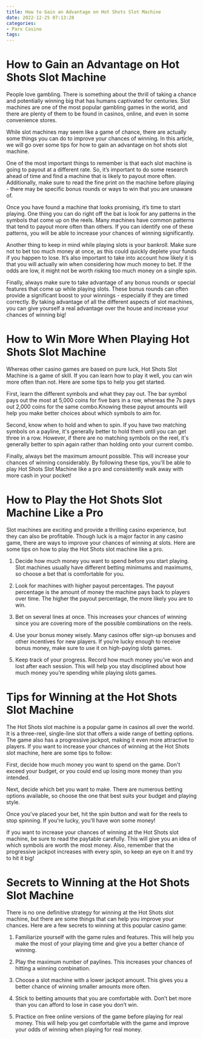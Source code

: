 ```yaml
---
title: How to Gain an Advantage on Hot Shots Slot Machine
date: 2022-12-25 07:13:28
categories:
- Parx Casino
tags:
---
```



#  How to Gain an Advantage on Hot Shots Slot Machine

People love gambling. There is something about the thrill of taking a chance and potentially winning big that has humans captivated for centuries. Slot machines are one of the most popular gambling games in the world, and there are plenty of them to be found in casinos, online, and even in some convenience stores.

While slot machines may seem like a game of chance, there are actually some things you can do to improve your chances of winning. In this article, we will go over some tips for how to gain an advantage on hot shots slot machine.

One of the most important things to remember is that each slot machine is going to payout at a different rate. So, it’s important to do some research ahead of time and find a machine that is likely to payout more often. Additionally, make sure to read the fine print on the machine before playing - there may be specific bonus rounds or ways to win that you are unaware of.

Once you have found a machine that looks promising, it’s time to start playing. One thing you can do right off the bat is look for any patterns in the symbols that come up on the reels. Many machines have common patterns that tend to payout more often than others. If you can identify one of these patterns, you will be able to increase your chances of winning significantly.

Another thing to keep in mind while playing slots is your bankroll. Make sure not to bet too much money at once, as this could quickly deplete your funds if you happen to lose. It’s also important to take into account how likely it is that you will actually win when considering how much money to bet. If the odds are low, it might not be worth risking too much money on a single spin.

Finally, always make sure to take advantage of any bonus rounds or special features that come up while playing slots. These bonus rounds can often provide a significant boost to your winnings - especially if they are timed correctly. By taking advantage of all the different aspects of slot machines, you can give yourself a real advantage over the house and increase your chances of winning big!

#  How to Win More When Playing Hot Shots Slot Machine

Whereas other casino games are based on pure luck, Hot Shots Slot Machine is a game of skill. If you can learn how to play it well, you can win more often than not. Here are some tips to help you get started.

First, learn the different symbols and what they pay out. The bar symbol pays out the most at 5,000 coins for five bars in a row, whereas the 7s pays out 2,000 coins for the same combo.Knowing these payout amounts will help you make better choices about which symbols to aim for.

Second, know when to hold and when to spin. If you have two matching symbols on a payline, it's generally better to hold them until you can get three in a row. However, if there are no matching symbols on the reel, it's generally better to spin again rather than holding onto your current combo.

Finally, always bet the maximum amount possible. This will increase your chances of winning considerably. By following these tips, you'll be able to play Hot Shots Slot Machine like a pro and consistently walk away with more cash in your pocket!

#  How to Play the Hot Shots Slot Machine Like a Pro

Slot machines are exciting and provide a thrilling casino experience, but they can also be profitable. Though luck is a major factor in any casino game, there are ways to improve your chances of winning at slots. Here are some tips on how to play the Hot Shots slot machine like a pro.

1) Decide how much money you want to spend before you start playing. Slot machines usually have different betting minimums and maximums, so choose a bet that is comfortable for you.

2) Look for machines with higher payout percentages. The payout percentage is the amount of money the machine pays back to players over time. The higher the payout percentage, the more likely you are to win.

3) Bet on several lines at once. This increases your chances of winning since you are covering more of the possible combinations on the reels.

4) Use your bonus money wisely. Many casinos offer sign-up bonuses and other incentives for new players. If you’re lucky enough to receive bonus money, make sure to use it on high-paying slots games.

5) Keep track of your progress. Record how much money you’ve won and lost after each session. This will help you stay disciplined about how much money you’re spending while playing slots games.

#  Tips for Winning at the Hot Shots Slot Machine

The Hot Shots slot machine is a popular game in casinos all over the world. It is a three-reel, single-line slot that offers a wide range of betting options. The game also has a progressive jackpot, making it even more attractive to players. If you want to increase your chances of winning at the Hot Shots slot machine, here are some tips to follow:

First, decide how much money you want to spend on the game. Don't exceed your budget, or you could end up losing more money than you intended.

Next, decide which bet you want to make. There are numerous betting options available, so choose the one that best suits your budget and playing style.

Once you've placed your bet, hit the spin button and wait for the reels to stop spinning. If you're lucky, you'll have won some money!

If you want to increase your chances of winning at the Hot Shots slot machine, be sure to read the paytable carefully. This will give you an idea of which symbols are worth the most money. Also, remember that the progressive jackpot increases with every spin, so keep an eye on it and try to hit it big!

#  Secrets to Winning at the Hot Shots Slot Machine

There is no one definitive strategy for winning at the Hot Shots slot machine, but there are some things that can help you improve your chances. Here are a few secrets to winning at this popular casino game:

1. Familiarize yourself with the game rules and features. This will help you make the most of your playing time and give you a better chance of winning.

2. Play the maximum number of paylines. This increases your chances of hitting a winning combination.

3. Choose a slot machine with a lower jackpot amount. This gives you a better chance of winning smaller amounts more often.

4. Stick to betting amounts that you are comfortable with. Don’t bet more than you can afford to lose in case you don’t win.

5. Practice on free online versions of the game before playing for real money. This will help you get comfortable with the game and improve your odds of winning when playing for real money.